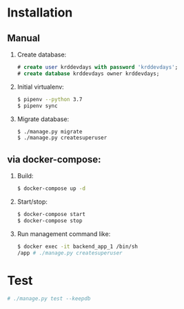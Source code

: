 # Installation

## Manual

1. Create database:
    ```sql
    # create user krddevdays with password 'krddevdays';
    # create database krddevdays owner krddevdays;
    ```
2. Initial virtualenv: 
    ```bash
    $ pipenv --python 3.7
    $ pipenv sync
    ```
3. Migrate database:
    ```bash
    $ ./manage.py migrate
    $ ./manage.py createsuperuser
    ```

## via docker-compose:

1. Build:
    ```bash
    $ docker-compose up -d
    ```
2. Start/stop:
    ```bash
    $ docker-compose start
    $ docker-compose stop
    ```
3. Run management command like:
    ```bash
    $ docker exec -it backend_app_1 /bin/sh
    /app # ./manage.py createsuperuser
    ```

# Test

```bash
# ./manage.py test --keepdb
```
